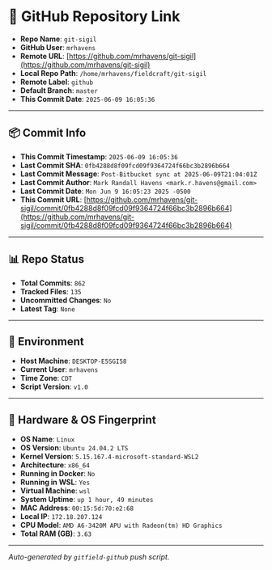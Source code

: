 # 🔗 GitHub Repository Link

- **Repo Name**: `git-sigil`
- **GitHub User**: `mrhavens`
- **Remote URL**: [https://github.com/mrhavens/git-sigil](https://github.com/mrhavens/git-sigil)
- **Local Repo Path**: `/home/mrhavens/fieldcraft/git-sigil`
- **Remote Label**: `github`
- **Default Branch**: `master`
- **This Commit Date**: `2025-06-09 16:05:36`

---

## 📦 Commit Info

- **This Commit Timestamp**: `2025-06-09 16:05:36`
- **Last Commit SHA**: `0fb4288d8f09fcd09f9364724f66bc3b2896b664`
- **Last Commit Message**: `Post-Bitbucket sync at 2025-06-09T21:04:01Z`
- **Last Commit Author**: `Mark Randall Havens <mark.r.havens@gmail.com>`
- **Last Commit Date**: `Mon Jun 9 16:05:23 2025 -0500`
- **This Commit URL**: [https://github.com/mrhavens/git-sigil/commit/0fb4288d8f09fcd09f9364724f66bc3b2896b664](https://github.com/mrhavens/git-sigil/commit/0fb4288d8f09fcd09f9364724f66bc3b2896b664)

---

## 📊 Repo Status

- **Total Commits**: `862`
- **Tracked Files**: `135`
- **Uncommitted Changes**: `No`
- **Latest Tag**: `None`

---

## 🧭 Environment

- **Host Machine**: `DESKTOP-E5SGI58`
- **Current User**: `mrhavens`
- **Time Zone**: `CDT`
- **Script Version**: `v1.0`

---

## 🧬 Hardware & OS Fingerprint

- **OS Name**: `Linux`
- **OS Version**: `Ubuntu 24.04.2 LTS`
- **Kernel Version**: `5.15.167.4-microsoft-standard-WSL2`
- **Architecture**: `x86_64`
- **Running in Docker**: `No`
- **Running in WSL**: `Yes`
- **Virtual Machine**: `wsl`
- **System Uptime**: `up 1 hour, 49 minutes`
- **MAC Address**: `00:15:5d:70:e2:68`
- **Local IP**: `172.18.207.124`
- **CPU Model**: `AMD A6-3420M APU with Radeon(tm) HD Graphics`
- **Total RAM (GB)**: `3.63`

---

_Auto-generated by `gitfield-github` push script._
